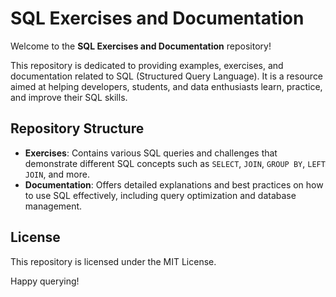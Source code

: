 
# SQL Exercises and Documentation

Welcome to the **SQL Exercises and Documentation** repository!

This repository is dedicated to providing examples, exercises, and documentation related to SQL (Structured Query Language). It is a resource aimed at helping developers, students, and data enthusiasts learn, practice, and improve their SQL skills.

## Repository Structure

- **Exercises**: Contains various SQL queries and challenges that demonstrate different SQL concepts such as `SELECT`, `JOIN`, `GROUP BY`, `LEFT JOIN`, and more.
- **Documentation**: Offers detailed explanations and best practices on how to use SQL effectively, including query optimization and database management.

## License

This repository is licensed under the MIT License.

Happy querying!
